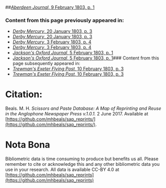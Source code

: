 ##[*Aberdeen Journal*, 9 February 1803, p. 1](https://mhbeals.github.io/sap_html/Aberdeen-Journal/Aberdeen-Journal-9-February-1803-p-1)

### Content from this page previously appeared in:
+ [*Derby Mercury*, 20 January 1803, p. 3](https://mhbeals.github.io/sap_html/Derby-Mercury/Derby-Mercury-20-January-1803-p-3)
+ [*Derby Mercury*, 20 January 1803, p. 3](https://mhbeals.github.io/sap_html/Derby-Mercury/Derby-Mercury-20-January-1803-p-3)
+ [*Derby Mercury*, 3 February 1803, p. 4](https://mhbeals.github.io/sap_html/Derby-Mercury/Derby-Mercury-3-February-1803-p-4)
+ [*Derby Mercury*, 3 February 1803, p. 4](https://mhbeals.github.io/sap_html/Derby-Mercury/Derby-Mercury-3-February-1803-p-4)
+ [*Jackson's Oxford Journal*, 5 February 1803, p. 1](https://mhbeals.github.io/sap_html/Jackson's-Oxford-Journal/Jackson's-Oxford-Journal-5-February-1803-p-1)
+ [*Jackson's Oxford Journal*, 5 February 1803, p. 1](https://mhbeals.github.io/sap_html/Jackson's-Oxford-Journal/Jackson's-Oxford-Journal-5-February-1803-p-1)### Content from this page subsequently appeared in:
+ [*Trewman's Exeter Flying Post*, 10 February 1803, p. 3](https://mhbeals.github.io/sap_html/Trewman's-Exeter-Flying-Post/Trewman's-Exeter-Flying-Post-10-February-1803-p-3)
+ [*Trewman's Exeter Flying Post*, 10 February 1803, p. 3](https://mhbeals.github.io/sap_html/Trewman's-Exeter-Flying-Post/Trewman's-Exeter-Flying-Post-10-February-1803-p-3)
                    
# Citation: 

Beals. M. H. *Scissors and Paste Database: A Map of Reprinting and Reuse in the Anglophone Newspaper Press v.1.0.1.* 2 June 2017. Available at [https://github.com/mhbeals/sap_reprints/](https://github.com/mhbeals/sap_reprints/). 
                    
# Nota Bona

Bibliometric data is time consuming to produce but benefits us all. Please remember to cite or acknowledge this and any other bibliometric data you use in your research. All data is available CC-BY 4.0 at [https://github.com/mhbeals/sap_reprints](https://github.com/mhbeals/sap_reprints)